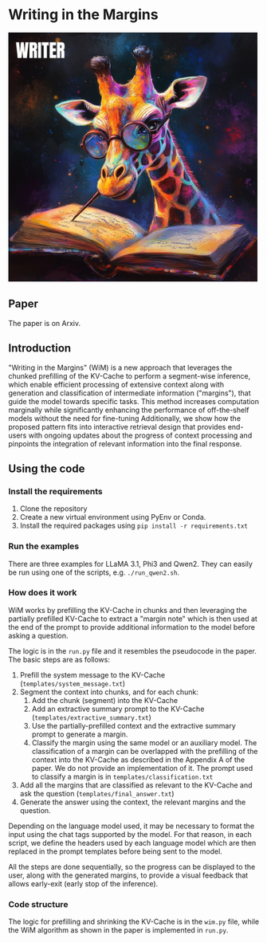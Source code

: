 # Writing in the Margins

<img src="./writing_in_the_margins_logo.png" width="500"/>

## Paper

The paper is on Arxiv.

## Introduction

"Writing in the Margins" (WiM) is a new approach that leverages the chunked prefilling of the KV-Cache to perform a segment-wise inference, which enable efficient processing of extensive context along with generation and classification of intermediate information ("margins"), that guide the model towards specific tasks. This method increases computation marginally while significantly enhancing the performance of off-the-shelf models without the need for fine-tuning Additionally, we show how the proposed pattern fits into interactive retrieval design that provides end- users with ongoing updates about the progress of context processing and pinpoints the integration of relevant information into the final response.

## Using the code

### Install the requirements


1. Clone the repository
1. Create a new virtual environment using PyEnv or Conda.
1. Install the required packages using `pip install -r requirements.txt`

### Run the examples

There are three examples for LLaMA 3.1, Phi3 and Qwen2. They can easily be run using one of the scripts, e.g. `./run_qwen2.sh`.

### How does it work

WiM works by prefilling the KV-Cache in chunks and then leveraging the partially prefilled KV-Cache to extract a "margin note" which is then used at the end of the prompt to provide additional information to the model before asking a question.

The logic is in the `run.py` file and it resembles the pseudocode in the paper. The basic steps are as follows:

1. Prefill the system message to the KV-Cache (`templates/system_message.txt`)
1. Segment the context into chunks, and for each chunk:
    1. Add the chunk (segment) into the KV-Cache
    1. Add an extractive summary prompt to the KV-Cache (`templates/extractive_summary.txt`)
    1. Use the partially-prefilled context and the extractive summary prompt to generate a margin.
    1. Classify the margin using the same model or an auxiliary model. The classification of a margin can be overlapped with the prefilling of the context into the KV-Cache as described in the Appendix A of the paper. We do not provide an implementation of it. The prompt used to classify a margin is in `templates/classification.txt`
1. Add all the margins that are classified as relevant to the KV-Cache and ask the question (`templates/final_answer.txt`)
1. Generate the answer using the context, the relevant margins and the question.

Depending on the language model used, it may be necessary to format the input using the chat tags supported by the model. For that reason, in each script, we define the headers used by each language model which are then replaced in the prompt templates before being sent to the model.

All the steps are done sequentially, so the progress can be displayed to the user, along with the generated margins, to provide a visual feedback that allows early-exit (early stop of the inference).

### Code structure

The logic for prefilling and shrinking the KV-Cache is in the `wim.py` file, while the WiM algorithm as shown in the paper is implemented in `run.py`.

